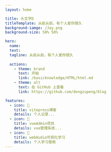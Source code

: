 ```yaml
---
layout: home

title: 头文字D
titleTemplate: 从前从前，有个人爱你很久
background-iamge: /Jay.png
background-size: 50% 50%

hero:
  name: 
  text: 
  tagline: 从前从前，有个人爱你很久
  
  actions:
    - theme: brand
      text: 开始
      link: /basicknowledge/HTML/html.md
    - theme: alt
      text: 在 GitHub 上查看
      link: https://github.com/dongzupeng/blog

features:
  - icon: 🎉
    title: vitepress博客
    details: 个人记录...
  - icon: 🌈
    title: vueAdmin项目
    details: vue管理系统...
  - icon: 🎵
    title: webAudio可视化学习
    details: 个人学习使用
---
```

<!-- ​<audio id="audio" controls preload="true" autoplay="true" loop>
      <source id="mp3" src="/周杰伦-晴天.mp3">
</audio>

<style>
   #audio {
    position:fixed;
    bottom:250px;
    right:10px;
   }
</style> -->



